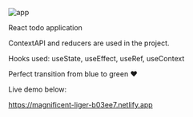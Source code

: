 ![app](https://user-images.githubusercontent.com/29509461/184510705-c5d5ed5a-2c32-4840-9e85-6684ac990663.PNG)

React todo application

ContextAPI and reducers are used in the project.

Hooks used: useState, useEffect, useRef, useContext

Perfect transition from blue to green ❤

Live demo below:

https://magnificent-liger-b03ee7.netlify.app
